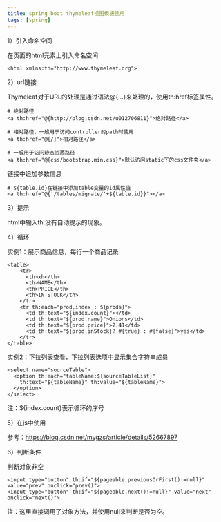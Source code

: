 ```yaml
---
title: spring boot thymeleaf视图模板使用
tags: [spring]
---
```


1）引入命名空间

在页面的html元素上引入命名空间

```
<html xmlns:th="http://www.thymeleaf.org">
```

2）url链接

Thymeleaf对于URL的处理是通过语法@{…}来处理的，使用th:href标签属性。

```
# 绝对路径
<a th:href="@{http://blog.csdn.net/u012706811}">绝对路径</a>

# 相对路径，一般用于访问controller的path时使用
<a th:href="@{/}">相对路径</a>

# 一般用于访问静态资源路径
<a th:href="@{css/bootstrap.min.css}">默认访问static下的css文件夹</a>
```

链接中追加参数信息

```
# ${table.id}在链接中添加table变量的id属性值
<a th:href="@{'/tables/migrate/'+${table.id}}"></a>
```

3）提示

html中输入th:没有自动提示的现象。

4）循环

实例1：展示商品信息，每行一个商品记录

```
<table>
    <tr>
      <th>xh</th>
      <th>NAME</th>
      <th>PRICE</th>
      <th>IN STOCK</th>
    </tr>
    <tr th:each="prod,index : ${prods}">
      <td th:text="${index.count}"></td>
      <td th:text="${prod.name}">Onions</td>
      <td th:text="${prod.price}">2.41</td>
      <td th:text="${prod.inStock}? #{true} : #{false}">yes</td>
    </tr>
</table>
```

实例2：下拉列表查看，下拉列表选项中显示集合字符串成员

```
<select name="sourceTable">
  <option th:each="tableName:${sourceTableList}" 
    th:text="${tableName}" th:value="${tableName}">
  </option>
</select>
```

注：${index.count}表示循环的序号

5）在js中使用

参考：https://blog.csdn.net/mygzs/article/details/52667897

6）判断条件

判断对象非空

```
<input type="button" th:if="${pageable.previousOrFirst()!=null}" value="prev" onclick="prev()">
<input type="button" th:if="${pageable.next()!=null}" value="next" onclick="next()">
```

注：这里直接调用了对象方法，并使用null来判断是否为空。